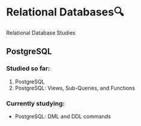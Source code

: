 # Relational Databases:mag:
Relational Database Studies



##  PostgreSQL

### Studied so far:

1. PostgreSQL
1. PostgreSQL: Views, Sub-Queries, and Functions



### Currently studying:

-  PostgreSQL: DML and DDL commands
